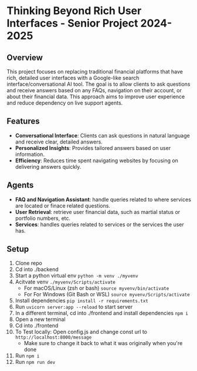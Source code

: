 # Thinking Beyond Rich User Interfaces - Senior Project 2024-2025

## Overview

This project focuses on replacing traditional financial platforms that have rich, detailed user interfaces with a Google-like search interface/conversational AI tool.
The goal is to allow clients to ask questions and receive answers based on any FAQs, navigation on their account, or about their financial data. This approach aims to improve user experience and reduce dependency on live support agents.

## Features

-   **Conversational Interface**: Clients can ask questions in natural language and receive clear, detailed answers.
-   **Personalized Insights**: Provides tailored answers based on user information.
-   **Efficiency**: Reduces time spent navigating websites by focusing on delivering answers quickly.

## Agents

-   **FAQ and Navigation Assistant**: handle queries related to where services are located or finace related questions.
-   **User Retrieval**: retrieve user financial data, such as martial status or portfolio numbers, etc.
-   **Services**: handles queries related to services or the services the user has.

## Setup

1. Clone repo
2. Cd into ./backend
3. Start a python virtual env `python -m venv ./myvenv`
4. Acitvate venv `./myvenv/Scripts/activate`
    - For macOS/Linux (zsh or bash) `source myvenv/bin/activate`
    - For For Windows (Git Bash or WSL) `source myvenv/Scripts/activate`
5. Install dependencies `pip install -r requirements.txt`
6. Run `uvicorn server:app --reload` to start server
7. In a different terminal, cd into ./frontend and install dependencies `npm i `
8. Open a new terminal
9. Cd into ./frontend
10. To Test locally: Open config.js and change const url to `http://localhost:8000/message`
    - Make sure to change it back to what it was originally when you're done
11. Run `npm i`
12. Run `npm run dev`
